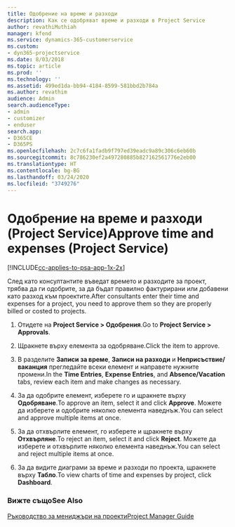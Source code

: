 ```yaml
---
title: Одобрение на време и разходи
description: Как се одобряват време и разходи в Project Service
author: revathiMuthiah
manager: kfend
ms.service: dynamics-365-customerservice
ms.custom:
- dyn365-projectservice
ms.date: 8/03/2018
ms.topic: article
ms.prod: ''
ms.technology: ''
ms.assetid: 499ed1da-bb94-4184-8599-581bbd2b784a
ms.author: revathim
audience: Admin
search.audienceType:
- admin
- customizer
- enduser
search.app:
- D365CE
- D365PS
ms.openlocfilehash: 2c7c6fa1fadb9f797ed39eadc9a89c306c6eb60b
ms.sourcegitcommit: 8c786230ef2a497280885b827162561776e2eb00
ms.translationtype: HT
ms.contentlocale: bg-BG
ms.lasthandoff: 03/24/2020
ms.locfileid: "3749276"
---
```

# <a name="approve-time-and-expenses-project-service"></a><span data-ttu-id="bf59e-103">Одобрение на време и разходи (Project Service)</span><span class="sxs-lookup"><span data-stu-id="bf59e-103">Approve time and expenses (Project Service)</span></span>

[!INCLUDE[cc-applies-to-psa-app-1x-2x](../includes/cc-applies-to-psa-app-1x-2x.md)]

<span data-ttu-id="bf59e-104">След като консултантите въведат времето и разходите за проект, трябва да ги одобрите, за да бъдат правилно фактурирани или добавени като разход към проектите.</span><span class="sxs-lookup"><span data-stu-id="bf59e-104">After consultants enter their time and expenses for a project, you need to approve them so they are properly billed or costed to projects.</span></span>  
  
1.  <span data-ttu-id="bf59e-105">Отидете на **Project Service > Одобрения**.</span><span class="sxs-lookup"><span data-stu-id="bf59e-105">Go to **Project Service > Approvals**.</span></span>  
  
2.  <span data-ttu-id="bf59e-106">Щракнете върху елемента за одобряване.</span><span class="sxs-lookup"><span data-stu-id="bf59e-106">Click the item to approve.</span></span>  
  
3.  <span data-ttu-id="bf59e-107">В разделите **Записи за време**, **Записи на разходи** и **Неприсъствие/ваканция** прегледайте всеки елемент и направете нужните промени.</span><span class="sxs-lookup"><span data-stu-id="bf59e-107">In the **Time Entries**, **Expense Entries**, and **Absence/Vacation** tabs, review each item and make changes as necessary.</span></span>  
  
4.  <span data-ttu-id="bf59e-108">За да одобрите елемент, изберете го и щракнете върху **Одобряване**.</span><span class="sxs-lookup"><span data-stu-id="bf59e-108">To approve an item, select it and click **Approve**.</span></span> <span data-ttu-id="bf59e-109">Можете да изберете и одобрите няколко елемента наведнъж.</span><span class="sxs-lookup"><span data-stu-id="bf59e-109">You can select and approve multiple items at once.</span></span>  
  
5.  <span data-ttu-id="bf59e-110">За да отхвърлите елемент, го изберете и щракнете върху **Отхвърляне**.</span><span class="sxs-lookup"><span data-stu-id="bf59e-110">To reject an item, select it and click **Reject**.</span></span> <span data-ttu-id="bf59e-111">Можете да изберете и отхвърлите няколко елемента наведнъж.</span><span class="sxs-lookup"><span data-stu-id="bf59e-111">You can select and reject multiple items at once.</span></span>  
  
6.  <span data-ttu-id="bf59e-112">За да видите диаграми за време и разходи по проекта, щракнете върху **Табло**.</span><span class="sxs-lookup"><span data-stu-id="bf59e-112">To view charts of time and expenses by project, click **Dashboard**.</span></span>  
  
### <a name="see-also"></a><span data-ttu-id="bf59e-113">Вижте също</span><span class="sxs-lookup"><span data-stu-id="bf59e-113">See Also</span></span>  
 [<span data-ttu-id="bf59e-114">Ръководство за мениджъри на проекти</span><span class="sxs-lookup"><span data-stu-id="bf59e-114">Project Manager Guide</span></span>](../project-service/project-manager-guide.md)
